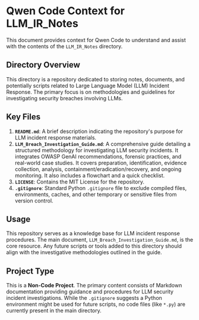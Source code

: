 # Qwen Code Context for LLM_IR_Notes

This document provides context for Qwen Code to understand and assist with the contents of the `LLM_IR_Notes` directory.

## Directory Overview

This directory is a repository dedicated to storing notes, documents, and potentially scripts related to Large Language Model (LLM) Incident Response. The primary focus is on methodologies and guidelines for investigating security breaches involving LLMs.

## Key Files

1.  **`README.md`**: A brief description indicating the repository's purpose for LLM incident response materials.
2.  **`LLM_Breach_Investigation_Guide.md`**: A comprehensive guide detailing a structured methodology for investigating LLM security incidents. It integrates OWASP GenAI recommendations, forensic practices, and real-world case studies. It covers preparation, identification, evidence collection, analysis, containment/eradication/recovery, and ongoing monitoring. It also includes a flowchart and a quick checklist.
3.  **`LICENSE`**: Contains the MIT License for the repository.
4.  **`.gitignore`**: Standard Python `.gitignore` file to exclude compiled files, environments, caches, and other temporary or sensitive files from version control.

## Usage

This repository serves as a knowledge base for LLM incident response procedures. The main document, `LLM_Breach_Investigation_Guide.md`, is the core resource. Any future scripts or tools added to this directory should align with the investigative methodologies outlined in the guide.

## Project Type

This is a **Non-Code Project**. The primary content consists of Markdown documentation providing guidance and procedures for LLM security incident investigations. While the `.gitignore` suggests a Python environment might be used for future scripts, no code files (like `*.py`) are currently present in the main directory.